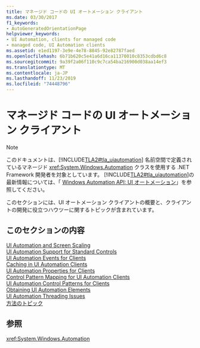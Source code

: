 ```yaml
---
title: マネージド コードの UI オートメーション クライアント
ms.date: 03/30/2017
f1_keywords:
- AutoGeneratedOrientationPage
helpviewer_keywords:
- UI Automation, clients for managed code
- managed code, UI Automation clients
ms.assetid: e1ed1197-3e9e-4e78-8845-92e82787faed
ms.openlocfilehash: 6b71b620c5e41a6d16ca11370010c8353cdbd6c8
ms.sourcegitcommit: 9a39f2a06f110c9c7ca54ba216900d038aa14ef3
ms.translationtype: MT
ms.contentlocale: ja-JP
ms.lasthandoff: 11/23/2019
ms.locfileid: "74448796"
---
```

# <a name="ui-automation-clients-for-managed-code"></a>マネージド コードの UI オートメーション クライアント
> [!NOTE]
> このドキュメントは、[!INCLUDE[TLA2#tla_uiautomation](../../../includes/tla2sharptla-uiautomation-md.md)] 名前空間で定義されているマネージド <xref:System.Windows.Automation> クラスを使用する .NET Framework 開発者を対象としています。 [!INCLUDE[TLA2#tla_uiautomation](../../../includes/tla2sharptla-uiautomation-md.md)]の最新情報については、「 [Windows Automation API: UI オートメーション](/windows/win32/winauto/entry-uiauto-win32)」を参照してください。  
  
 このセクションには、UI オートメーション クライアントの概要と、クライアントの開発に役立つハウツーに関するトピックが含まれています。  
  
## <a name="in-this-section"></a>このセクションの内容  
 [UI Automation and Screen Scaling](ui-automation-and-screen-scaling.md)  
 [UI Automation Support for Standard Controls](ui-automation-support-for-standard-controls.md)  
 [UI Automation Events for Clients](ui-automation-events-for-clients.md)  
 [Caching in UI Automation Clients](caching-in-ui-automation-clients.md)  
 [UI Automation Properties for Clients](ui-automation-properties-for-clients.md)  
 [Control Pattern Mapping for UI Automation Clients](control-pattern-mapping-for-ui-automation-clients.md)  
 [UI Automation Control Patterns for Clients](ui-automation-control-patterns-for-clients.md)  
 [Obtaining UI Automation Elements](obtaining-ui-automation-elements.md)  
 [UI Automation Threading Issues](ui-automation-threading-issues.md)  
 [方法のトピック](ui-automation-clients-for-managed-code-how-to-topics.md)  
  
## <a name="reference"></a>参照  
 <xref:System.Windows.Automation>
